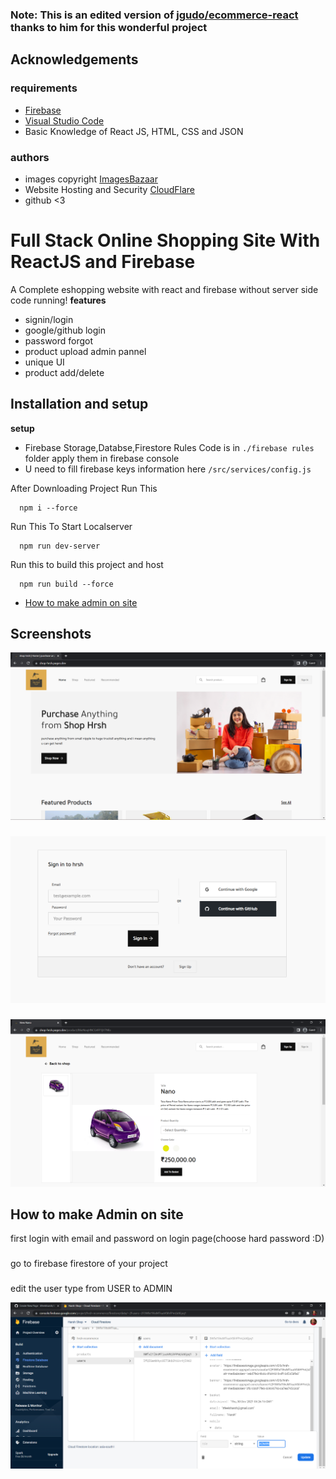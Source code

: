 ### Note:  This is an edited version of [jgudo/ecommerce-react](https://github.com/jgudo/ecommerce-react) thanks to him for this wonderful project
## Acknowledgements

### requirements

 - [Firebase](http://firebase.com/)
 - [Visual Studio Code](https://code.visualstudio.com/download)
 - Basic Knowledge of React JS, HTML, CSS and JSON

### authors
 - images copyright [ImagesBazaar](https://www.imagesbazaar.com/)
 - Website Hosting and Security [CloudFlare](https://www.cloudflare.com/)
 - github <3

## 



# Full Stack Online Shopping Site With ReactJS and Firebase

A Complete eshopping website with react and firebase without server side code running!
**features**
- signin/login
- google/github login
- password forgot
- product upload admin pannel
- unique UI
- product add/delete

## Installation and setup

**setup**
- Firebase Storage,Databse,Firestore Rules Code is in `./firebase rules` folder apply them in firebase console
- U need to fill firebase keys information here `/src/services/config.js` 

After Downloading Project Run This

```console
  npm i --force
```

Run This To Start Localserver

```console
  npm run dev-server
```

Run this to build this project and host

```console
  npm run build --force
```

- [How to make admin on site](https://github.com/itfeelsharsh/shop/wiki)
    

## Screenshots

![Home Page](https://github.com/TechAnatix/shop1/blob/36d289950091fa90bfa6e1225825517cbddad460/Screenshot3.png)
###
![Login Page](https://github.com/TechAnatix/shop1/blob/36d289950091fa90bfa6e1225825517cbddad460/Screenshot2.png)
###
![Product ShowCase](https://github.com/TechAnatix/shop1/blob/36d289950091fa90bfa6e1225825517cbddad460/Screenshot1.png)



## How to make Admin on site

first login with email and password on login page(choose hard password :D)

###
go to firebase firestore of your project

###
edit the user type from USER to ADMIN


![Admin panale](https://github.com/TechAnatix/shop1/blob/36d289950091fa90bfa6e1225825517cbddad460/Screenshot4.png)
